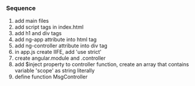 ### Sequence
1. add main files
2. add script tags in index.html
3. add h1 and div tags
4. add ng-app attribute into html tag
5. add ng-controller attribute into div tag
6. in app.js create IIFE, add 'use strict'
7. create angular.module and .controller
8. add $inject property to controller function, create an array that contains variable 'scope' as string literally
9. define function MsgController
